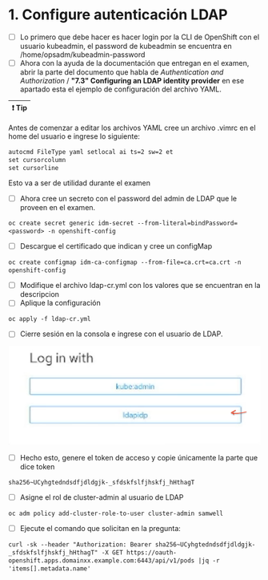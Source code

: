 # 1. Configure autenticación LDAP

>
- [ ] Lo primero que debe hacer es hacer login por la CLI de OpenShift con el usuario kubeadmin, el password de kubeadmin se encuentra en /home/opsadm/kubeadmin-password
- [ ] Ahora con la ayuda de la documentación que entregan en el examen, abrir la parte del documento que habla de *Authentication and Authorization* / **"7.3" Configuring an LDAP identity provider** en ese apartado esta el ejemplo de configuración del archivo YAML.
>

|:exclamation: Tip|
|-----------------|

>
Antes de comenzar a editar los archivos YAML cree un archivo .vimrc en el home del usuario e ingrese lo siguiente:

````
autocmd FileType yaml setlocal ai ts=2 sw=2 et
set cursorcolumn
set cursorline
````
Esto va a ser de utilidad durante el examen
>

- [ ] Ahora cree un secreto con el password del admin de LDAP que le proveen en el examen.

````
oc create secret generic idm-secret --from-literal=bindPassword=<password> -n openshift-config
````

- [ ] Descargue el certificado que indican y cree un configMap 

````
oc create configmap idm-ca-configmap --from-file=ca.crt=ca.crt -n openshift-config
````

- [ ] Modifique el archivo ldap-cr.yml con los valores que se encuentran en la descripcion
- [ ] Aplique la configuración

````
oc apply -f ldap-cr.yml
````
- [ ] Cierre sesión en la consola e ingrese con el usuario de LDAP. 

![Alt text](Images/image.png)

- [ ] Hecho esto, genere el token de acceso y copie únicamente la parte que dice token

````
sha256~UCyhgtedndsdfjdldgjk-_sfdskfslfjhskfj_hHthagT
````
- [ ] Asigne el rol de cluster-admin al usuario de LDAP

````
oc adm policy add-cluster-role-to-user cluster-admin samwell
````

- [ ] Ejecute el comando que solicitan en la pregunta:

````
curl -sk --header "Authorization: Bearer sha256~UCyhgtedndsdfjdldgjk-_sfdskfslfjhskfj_hHthagT" -X GET https://oauth-openshift.apps.domainxx.example.com:6443/api/v1/pods |jq -r 'items[].metadata.name'
````

 